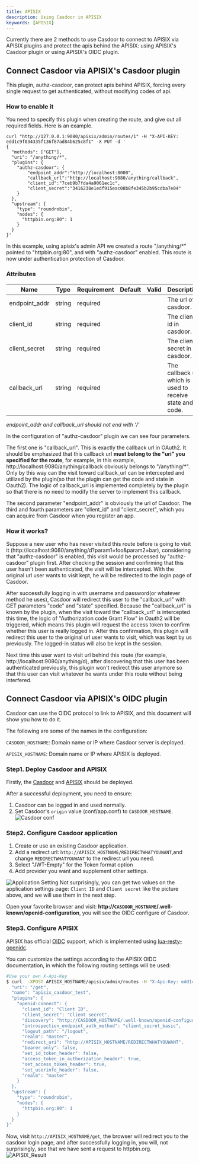 ```yaml
---
title: APISIX
description: Using Casdoor in APISIX
keywords: [APISIX]
---
```


Currently there are 2 methods to use Casdoor to connect to APISIX via APISIX plugins and protect the apis behind the APISIX: using APISIX's Casdoor plugin or using APISIX's OIDC plugin.

## Connect Casdoor via APISIX's Casdoor plugin
This plugin, authz-casdoor, can protect apis behind APISIX, forcing every single request to get authenticated, without modifying codes of api. 

### How to enable it
You need to specify this plugin when creating the route, and give out all required fields. Here is an example.
```shell
curl "http://127.0.0.1:9080/apisix/admin/routes/1" -H "X-API-KEY: edd1c9f034335f136f87ad84b625c8f1" -X PUT -d '
{
  "methods": ["GET"],
  "uri": "/anything/*",
  "plugins": {
    "authz-casdoor": {
        "endpoint_addr":"http://localhost:8000",
        "callback_url":"http://localhost:9080/anything/callback",
        "client_id":"7ceb9b7fda4a9061ec1c",
        "client_secret":"3416238e1edf915eac08b8fe345b2b95cdba7e04"
    }
  },
  "upstream": {
    "type": "roundrobin",
    "nodes": {
      "httpbin.org:80": 1
    }
  }
}'
```
In this example, using apisix's admin API we created a route "/anything/*" pointed to "httpbin.org:80", and with "authz-casdoor" enabled. This route is now under authentication protection of Casdoor.

### Attributes

| Name        | Type   | Requirement | Default | Valid | Description                                                  |
| ----------- | ------ | ----------- | ------- | ----- | ------------------------------------------------------------ |
| endpoint_addr  | string | required    |         |       | The url of casdoor.             |
| client_id | string | required    |         |       | The client id in casdoor.                          |
| client_secret       | string | required    |         |       | The client secret in casdoor.               |
| callback_url      | string | required    |         |       | The callback url which is used to receive state and code.                            |

*endpoint_addr and callback_url should not end with '/'*

In the configuration of "authz-casdoor" plugin we can see four parameters.

The first one is "callback_url". This is exactly the callback url in OAuth2. It should be emphasized that this callback url **must belong to the "uri" you specified for the route**, for example, in this example, http://localhost:9080/anything/callback obviously belongs to "/anything/*". Only by this way can the visit toward callback_url can be intercepted and utilized by the plugin(so that the plugin can get the code and state in Oauth2). The logic of callback_url is implemented completely by the plugin so that there is no need to modify the server to implement this callback.

The second parameter "endpoint_addr" is obviously the url of Casdoor. The third and fourth parameters are "client_id" and "client_secret", which you can acquire from Casdoor when you register an app.

### How it works?

Suppose a new user who has never visited this route before is going to visit it (http://localhost:9080/anything/d?param1=foo&param2=bar), considering that "authz-casdoor" is enabled, this visit would be processed by "authz-casdoor" plugin first. After checking the session and confirming that this user hasn't been authenticated, the visit will be intercepted. With the original url user wants to visit kept, he will be redirected to the login page of Casdoor.

After successfully logging in with username and password(or whatever method he uses), Casdoor will redirect this user to the "callback_url" with GET parameters "code" and "state" specified. Because the "callback_url" is known by the plugin, when the visit toward the "callback_url" is intercepted this time, the logic of "Authorization code Grant Flow" in Oauth2 will be triggered, which means this plugin will request the access token to confirm whether this user is really logged in. After this confirmation, this plugin will redirect this user to the original url user wants to visit, which was kept by us previously. The logged-in status will also be kept in the session.

Next time this user want to visit url behind this route (for example, http://localhost:9080/anything/d), after discovering that this user has been authenticated previously, this plugin won't redirect this user anymore so that this user can visit whatever he wants under this route without being interfered.

## Connect Casdoor via APISIX's OIDC plugin

Casdoor can use the OIDC protocol to link to APISIX, and this document will show you how to do it.

The following are some of the names in the configuration:

`CASDOOR_HOSTNAME`: Domain name or IP where Casdoor server is deployed.

`APISIX_HOSTNAME`: Domain name or IP where APISIX is deployed.

### Step1. Deploy Casdoor and APISIX
Firstly, the [Casdoor](/docs/basic/server-installation) and [APISIX](https://apisix.apache.org/docs/apisix/how-to-build/) should be deployed. 

After a successful deployment, you need to ensure:
1. Casdoor can be logged in and used normally.
2. Set Casdoor's `origin` value (conf/app.conf) to `CASDOOR_HOSTNAME`.
![Casdoor conf](/img/casdoor_origin.png)

### Step2. Configure Casdoor application
1. Create or use an existing Casdoor application.
2. Add a redirect url: `http://APISIX_HOSTNAME/REDIRECTWHATYOUWANT`,and change `REDIRECTWHATYOUWANT` to the redirect url you need.
3. Select "JWT-Empty" for the Token format option
4. Add provider you want and supplement other settings.

![Application Setting](/img/casdoor_jwtempty.png)
Not surprisingly, you can get two values ​​on the application settings page: `Client ID` and `Client secret` like the picture above, and we will use them in the next step.

Open your favorite browser and visit: **http://`CASDOOR_HOSTNAME`/.well-known/openid-configuration**, you will see the OIDC configure of Casdoor.

### Step3. Configure APISIX
APISIX has official [OIDC](https://apisix.apache.org/docs/apisix/plugins/openid-connect/) support, which is implemented using [lua-resty-openidc](https://github.com/zmartzone/lua-resty-openidc).

You can customize the settings according to the APISIX OIDC documentation, in which the following routing settings will be used:

```bash
#Use your own X-Api-Key
$ curl  -XPOST APISIX_HOSTNAME/apisix/admin/routes -H "X-Api-Key: edd1c9f034335f136f87ad84b625c8f1" -d '{
  "uri": "/get",
  "name": "apisix_casdoor_test",
  "plugins": {
    "openid-connect": {
      "client_id": "Client ID",
      "client_secret": "Client secret",
      "discovery": "http://CASDOOR_HOSTNAME/.well-known/openid-configuration",
      "introspection_endpoint_auth_method": "client_secret_basic",
      "logout_path": "/logout",
      "realm": "master",
      "redirect_uri": "http://APISIX_HOSTNAME/REDIRECTWHATYOUWANT",
      "bearer_only": false,
      "set_id_token_header": false,
      "access_token_in_authorization_header": true,
      "set_access_token_header": true,
      "set_userinfo_header": false,
      "realm": "master"
    }
  },
  "upstream": {
    "type": "roundrobin",
    "nodes": {
      "httpbin.org:80": 1
    }
  }
}'
```
Now, visit `http://APISIX_HOSTNAME/get`, the browser will redirect you to the casdoor login page, and after successfully logging in, you will, not surprisingly, see that we have sent a request to httpbin.org. 
![APISIX_Result](/img/apisix_result.png)